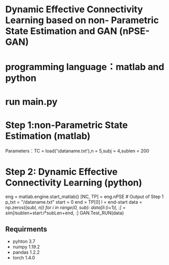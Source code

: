 # Dynamic Effective Connectivity Learning based on non- Parametric State Estimation and GAN (nPSE-GAN)
# programming language：matlab and python
# run  main.py
# Step 1:non-Parametric State Estimation (matlab)
Parameters：TC = load('\dataname.txt'),n = 5,subj = 4,sublen = 200
# Step 2: Dynamic Effective Connectivity Learning (python)
 eng = matlab.engine.start_matlab()
    [NC, TP] = eng.nPSE # Output of Step 1
    p_txt = "/dataname.txt"
    start = 0
    end = TP[0]
    l = end-start
    data = np.zeros((sub*l, n))
    for i in range(0, sub):
        data[i*l:(i+1)*l, :] = sim[i*sublen+start:i*subLen+end, :]
    GAN.Test_RUN(data)


## Requirments
* pyhton 3.7
* numpy 1.19.2
* pandas 1.2.2
* torch 1.4.0
